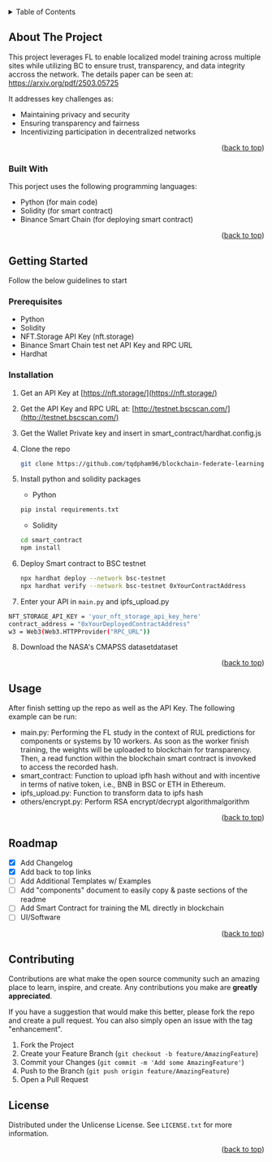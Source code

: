 <a id="readme-top"></a>

<!-- TABLE OF CONTENTS -->
<details>
  <summary>Table of Contents</summary>
  <ol>
    <li>
      <a href="#about-the-project">About The Project</a>
      <ul>
        <li><a href="#built-with">Built With</a></li>
      </ul>
    </li>
    <li>
      <a href="#getting-started">Getting Started</a>
      <ul>
        <li><a href="#prerequisites">Prerequisites</a></li>
        <li><a href="#installation">Installation</a></li>
      </ul>
    </li>
    <li><a href="#usage">Usage</a></li>
    <li><a href="#roadmap">Roadmap</a></li>
    <li><a href="#contributing">Contributing</a></li>
    <li><a href="#license">License</a></li>
    <li><a href="#contact">Contact</a></li>
    <li><a href="#acknowledgments">Acknowledgments</a></li>
  </ol>
</details>



<!-- ABOUT THE PROJECT -->
## About The Project

This project leverages FL to enable localized model training across multiple sites while utilizing BC to ensure trust, transparency, and data integrity accross the network. The details paper can be seen at: https://arxiv.org/pdf/2503.05725

It addresses key challenges as:
* Maintaining privacy and security
* Ensuring transparency and fairness
* Incentivizing participation in decentralized networks

<p align="right">(<a href="#readme-top">back to top</a>)</p>



### Built With

This porject uses the following programming languages:

* Python (for main code)
* Solidity (for smart contract)
* Binance Smart Chain (for deploying smart contract)

<p align="right">(<a href="#readme-top">back to top</a>)</p>



<!-- GETTING STARTED -->
## Getting Started

Follow the below guidelines to start

### Prerequisites

* Python
* Solidity
* NFT.Storage API Key (nft.storage)
* Binance Smart Chain test net API Key and RPC URL
* Hardhat

### Installation

1. Get an API Key at [https://nft.storage/](https://nft.storage/)
2. Get the API Key and RPC URL at: [http://testnet.bscscan.com/](http://testnet.bscscan.com/)
3. Get the Wallet Private key and insert in smart_contract/hardhat.config.js
4. Clone the repo
   ```sh
   git clone https://github.com/tqdpham96/blockchain-federate-learning-use-cases
   ```
5. Install python and solidity packages
   * Python
   ```sh
   pip instal requirements.txt
   ```

   * Solidity
   ```sh
   cd smart_contract
   npm install
   ```
6. Deploy Smart contract to BSC testnet

   ```sh
   npx hardhat deploy --network bsc-testnet
   npx hardhat verify --network bsc-testnet 0xYourContractAddress
   ```

7. Enter your API in `main.py` and ipfs_upload.py

  ```sh
  NFT_STORAGE_API_KEY = 'your_nft_storage_api_key_here' 
  contract_address = "0xYourDeployedContractAddress"
  w3 = Web3(Web3.HTTPProvider("RPC_URL"))
  ```
8. Download the NASA's CMAPSS datasetdataset

<p align="right">(<a href="#readme-top">back to top</a>)</p>



<!-- USAGE EXAMPLES -->
## Usage

After finish setting up the repo as well as the API Key. The following example can be run:

* main.py: Performing the FL study in the context of RUL predictions for components or systems by 10 workers. 
As soon as the worker finish training, the weights will be uploaded to blockchain for transparency. Then, a read function within the blockchain smart contract is invovked to
access the recorded hash.
* smart_contract: Function to upload ipfh hash without and with incentive in terms of native token, i.e., BNB in BSC or ETH in Ethereum.
* ipfs_upload.py: Function to transform data to ipfs hash
* others/encrypt.py: Perform RSA encrypt/decrypt algorithmalgorithm


<p align="right">(<a href="#readme-top">back to top</a>)</p>



<!-- ROADMAP -->
## Roadmap

- [x] Add Changelog
- [x] Add back to top links
- [ ] Add Additional Templates w/ Examples
- [ ] Add "components" document to easily copy & paste sections of the readme
- [ ] Add Smart Contract for training the ML directly in blockchain
- [ ] UI/Software

<p align="right">(<a href="#readme-top">back to top</a>)</p>



<!-- CONTRIBUTING -->
## Contributing

Contributions are what make the open source community such an amazing place to learn, inspire, and create. Any contributions you make are **greatly appreciated**.

If you have a suggestion that would make this better, please fork the repo and create a pull request. You can also simply open an issue with the tag "enhancement".

1. Fork the Project
2. Create your Feature Branch (`git checkout -b feature/AmazingFeature`)
3. Commit your Changes (`git commit -m 'Add some AmazingFeature'`)
4. Push to the Branch (`git push origin feature/AmazingFeature`)
5. Open a Pull Request

<!-- LICENSE -->
## License

Distributed under the Unlicense License. See `LICENSE.txt` for more information.

<p align="right">(<a href="#readme-top">back to top</a>)</p>